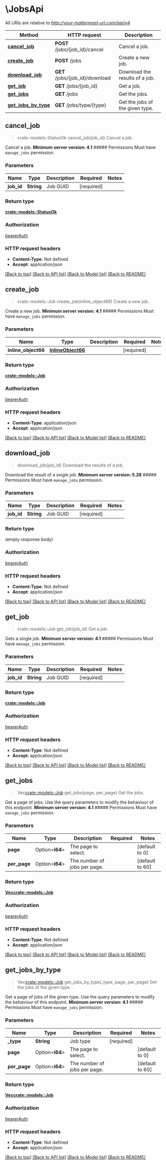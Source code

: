# \JobsApi

All URIs are relative to *http://your-mattermost-url.com/api/v4*

Method | HTTP request | Description
------------- | ------------- | -------------
[**cancel_job**](JobsApi.md#cancel_job) | **POST** /jobs/{job_id}/cancel | Cancel a job.
[**create_job**](JobsApi.md#create_job) | **POST** /jobs | Create a new job.
[**download_job**](JobsApi.md#download_job) | **GET** /jobs/{job_id}/download | Download the results of a job.
[**get_job**](JobsApi.md#get_job) | **GET** /jobs/{job_id} | Get a job.
[**get_jobs**](JobsApi.md#get_jobs) | **GET** /jobs | Get the jobs.
[**get_jobs_by_type**](JobsApi.md#get_jobs_by_type) | **GET** /jobs/type/{type} | Get the jobs of the given type.



## cancel_job

> crate::models::StatusOk cancel_job(job_id)
Cancel a job.

Cancel a job. __Minimum server version: 4.1__ ##### Permissions Must have `manage_jobs` permission. 

### Parameters


Name | Type | Description  | Required | Notes
------------- | ------------- | ------------- | ------------- | -------------
**job_id** | **String** | Job GUID | [required] |

### Return type

[**crate::models::StatusOk**](StatusOK.md)

### Authorization

[bearerAuth](../README.md#bearerAuth)

### HTTP request headers

- **Content-Type**: Not defined
- **Accept**: application/json

[[Back to top]](#) [[Back to API list]](../README.md#documentation-for-api-endpoints) [[Back to Model list]](../README.md#documentation-for-models) [[Back to README]](../README.md)


## create_job

> crate::models::Job create_job(inline_object66)
Create a new job.

Create a new job. __Minimum server version: 4.1__ ##### Permissions Must have `manage_jobs` permission. 

### Parameters


Name | Type | Description  | Required | Notes
------------- | ------------- | ------------- | ------------- | -------------
**inline_object66** | [**InlineObject66**](InlineObject66.md) |  | [required] |

### Return type

[**crate::models::Job**](Job.md)

### Authorization

[bearerAuth](../README.md#bearerAuth)

### HTTP request headers

- **Content-Type**: application/json
- **Accept**: application/json

[[Back to top]](#) [[Back to API list]](../README.md#documentation-for-api-endpoints) [[Back to Model list]](../README.md#documentation-for-models) [[Back to README]](../README.md)


## download_job

> download_job(job_id)
Download the results of a job.

Download the result of a single job. __Minimum server version: 5.28__ ##### Permissions Must have `manage_jobs` permission. 

### Parameters


Name | Type | Description  | Required | Notes
------------- | ------------- | ------------- | ------------- | -------------
**job_id** | **String** | Job GUID | [required] |

### Return type

 (empty response body)

### Authorization

[bearerAuth](../README.md#bearerAuth)

### HTTP request headers

- **Content-Type**: Not defined
- **Accept**: application/json

[[Back to top]](#) [[Back to API list]](../README.md#documentation-for-api-endpoints) [[Back to Model list]](../README.md#documentation-for-models) [[Back to README]](../README.md)


## get_job

> crate::models::Job get_job(job_id)
Get a job.

Gets a single job. __Minimum server version: 4.1__ ##### Permissions Must have `manage_jobs` permission. 

### Parameters


Name | Type | Description  | Required | Notes
------------- | ------------- | ------------- | ------------- | -------------
**job_id** | **String** | Job GUID | [required] |

### Return type

[**crate::models::Job**](Job.md)

### Authorization

[bearerAuth](../README.md#bearerAuth)

### HTTP request headers

- **Content-Type**: Not defined
- **Accept**: application/json

[[Back to top]](#) [[Back to API list]](../README.md#documentation-for-api-endpoints) [[Back to Model list]](../README.md#documentation-for-models) [[Back to README]](../README.md)


## get_jobs

> Vec<crate::models::Job> get_jobs(page, per_page)
Get the jobs.

Get a page of jobs. Use the query parameters to modify the behaviour of this endpoint. __Minimum server version: 4.1__ ##### Permissions Must have `manage_jobs` permission. 

### Parameters


Name | Type | Description  | Required | Notes
------------- | ------------- | ------------- | ------------- | -------------
**page** | Option<**i64**> | The page to select. |  |[default to 0]
**per_page** | Option<**i64**> | The number of jobs per page. |  |[default to 60]

### Return type

[**Vec<crate::models::Job>**](Job.md)

### Authorization

[bearerAuth](../README.md#bearerAuth)

### HTTP request headers

- **Content-Type**: Not defined
- **Accept**: application/json

[[Back to top]](#) [[Back to API list]](../README.md#documentation-for-api-endpoints) [[Back to Model list]](../README.md#documentation-for-models) [[Back to README]](../README.md)


## get_jobs_by_type

> Vec<crate::models::Job> get_jobs_by_type(_type, page, per_page)
Get the jobs of the given type.

Get a page of jobs of the given type. Use the query parameters to modify the behaviour of this endpoint. __Minimum server version: 4.1__ ##### Permissions Must have `manage_jobs` permission. 

### Parameters


Name | Type | Description  | Required | Notes
------------- | ------------- | ------------- | ------------- | -------------
**_type** | **String** | Job type | [required] |
**page** | Option<**i64**> | The page to select. |  |[default to 0]
**per_page** | Option<**i64**> | The number of jobs per page. |  |[default to 60]

### Return type

[**Vec<crate::models::Job>**](Job.md)

### Authorization

[bearerAuth](../README.md#bearerAuth)

### HTTP request headers

- **Content-Type**: Not defined
- **Accept**: application/json

[[Back to top]](#) [[Back to API list]](../README.md#documentation-for-api-endpoints) [[Back to Model list]](../README.md#documentation-for-models) [[Back to README]](../README.md)


